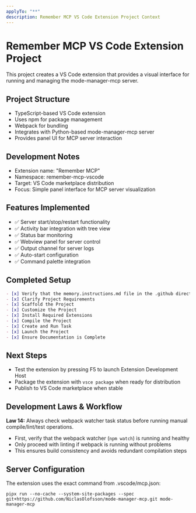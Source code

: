```yaml
---
applyTo: "**"
description: Remember MCP VS Code Extension Project Context
---
```


# Remember MCP VS Code Extension Project

This project creates a VS Code extension that provides a visual interface for running and managing the mode-manager-mcp server.

## Project Structure
- TypeScript-based VS Code extension
- Uses npm for package management  
- Webpack for bundling
- Integrates with Python-based mode-manager-mcp server
- Provides panel UI for MCP server interaction

## Development Notes
- Extension name: "Remember MCP" 
- Namespace: remember-mcp-vscode
- Target: VS Code marketplace distribution
- Focus: Simple panel interface for MCP server visualization

## Features Implemented
- ✅ Server start/stop/restart functionality
- ✅ Activity bar integration with tree view
- ✅ Status bar monitoring
- ✅ Webview panel for server control
- ✅ Output channel for server logs
- ✅ Auto-start configuration
- ✅ Command palette integration

## Completed Setup
```markdown
- [x] Verify that the memory.instructions.md file in the .github directory is created.
- [x] Clarify Project Requirements
- [x] Scaffold the Project  
- [x] Customize the Project
- [x] Install Required Extensions
- [x] Compile the Project
- [x] Create and Run Task
- [x] Launch the Project
- [x] Ensure Documentation is Complete
```

## Next Steps
- Test the extension by pressing F5 to launch Extension Development Host
- Package the extension with `vsce package` when ready for distribution
- Publish to VS Code marketplace when stable

## Development Laws & Workflow

**Law 14:** Always check webpack watcher task status before running manual compile/lint/test operations.
- First, verify that the webpack watcher (`npm watch`) is running and healthy
- Only proceed with linting if webpack is running without problems
- This ensures build consistency and avoids redundant compilation steps

## Server Configuration
The extension uses the exact command from .vscode/mcp.json:
```
pipx run --no-cache --system-site-packages --spec git+https://github.com/NiclasOlofsson/mode-manager-mcp.git mode-manager-mcp
```
